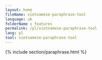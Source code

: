 ```yaml
---
layout: home
fileName: vietnamese-paraphrase-tool
language: uk
folderName : features
permalink: /pl/vietnamese-paraphrase-tool
lang: pl
tool: vietnamese-paraphrase-tool
---
```

{% include section/paraphrase.html %}